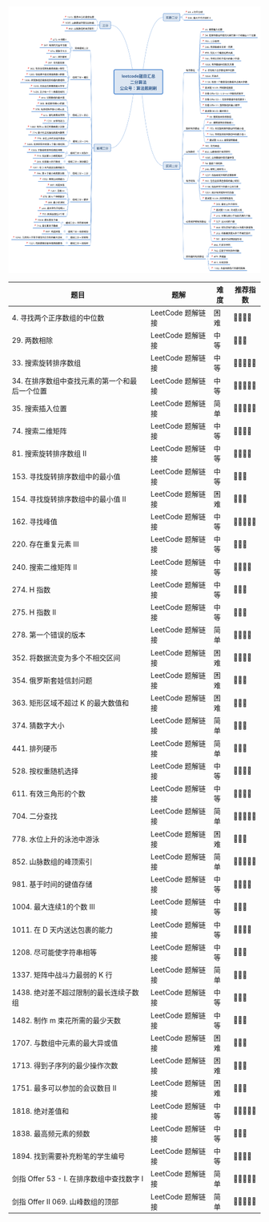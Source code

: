 

![20211031001223](https://raw.githubusercontent.com/corykingsf/hack-interview-handbook/main/image/20211031001223.png)



| 题目 | 题解 | 难度 | 推荐指数 |
| --- | --- | --- | --- |
| 4. 寻找两个正序数组的中位数  | LeetCode 题解链接 | 困难 | 🤩🤩🤩🤩 |
| 29. 两数相除 | LeetCode 题解链接 | 中等 | 🤩🤩🤩 |
| 33. 搜索旋转排序数组 | LeetCode 题解链接 | 中等 | 🤩🤩🤩🤩🤩 |
| 34. 在排序数组中查找元素的第一个和最后一个位置 | LeetCode 题解链接 | 中等 | 🤩🤩🤩🤩🤩 |
| 35. 搜索插入位置 | LeetCode 题解链接 | 简单 | 🤩🤩🤩🤩🤩 |
| 74. 搜索二维矩阵 | LeetCode 题解链接 | 中等 | 🤩🤩🤩🤩 |
| 81. 搜索旋转排序数组 II | LeetCode 题解链接 | 中等 | 🤩🤩🤩🤩 |
| 153. 寻找旋转排序数组中的最小值 | LeetCode 题解链接 | 中等 | 🤩🤩🤩 |
| 154. 寻找旋转排序数组中的最小值 II | LeetCode 题解链接 | 困难 | 🤩🤩🤩 |
| 162. 寻找峰值 | LeetCode 题解链接 | 中等 | 🤩🤩🤩🤩🤩 |
| 220. 存在重复元素 III | LeetCode 题解链接 | 中等 | 🤩🤩🤩 |
| 240. 搜索二维矩阵 II | LeetCode 题解链接 | 中等 | 🤩🤩🤩🤩 |
| 274. H 指数 | LeetCode 题解链接 | 中等 | 🤩🤩🤩 |
| 275. H 指数 II | LeetCode 题解链接 | 中等 | 🤩🤩🤩 |
| 278. 第一个错误的版本 | LeetCode 题解链接 | 简单 | 🤩🤩🤩🤩 |
| 352. 将数据流变为多个不相交区间 | LeetCode 题解链接 | 困难 | 🤩🤩🤩🤩 |
| 354. 俄罗斯套娃信封问题 | LeetCode 题解链接 | 困难 | 🤩🤩🤩 |
| 363. 矩形区域不超过 K 的最大数值和 | LeetCode 题解链接 | 困难 | 🤩🤩🤩 |
| 374. 猜数字大小 | LeetCode 题解链接 | 简单 | 🤩🤩🤩 |
| 441. 排列硬币 | LeetCode 题解链接 | 简单 | 🤩🤩🤩 |
| 528. 按权重随机选择 | LeetCode 题解链接 | 中等 | 🤩🤩🤩🤩 |
| 611. 有效三角形的个数 | LeetCode 题解链接 | 中等 | 🤩🤩🤩🤩 |
| 704. 二分查找 | LeetCode 题解链接 | 简单 | 🤩🤩🤩🤩🤩 |
| 778. 水位上升的泳池中游泳 | LeetCode 题解链接 | 困难 | 🤩🤩🤩 |
| 852. 山脉数组的峰顶索引 | LeetCode 题解链接 | 简单 | 🤩🤩🤩🤩🤩 |
| 981. 基于时间的键值存储 | LeetCode 题解链接 | 中等 | 🤩🤩🤩🤩 |
| 1004. 最大连续1的个数 III | LeetCode 题解链接 | 中等 | 🤩🤩🤩 |
| 1011. 在 D 天内送达包裹的能力 | LeetCode 题解链接 | 中等 | 🤩🤩🤩🤩 |
| 1208. 尽可能使字符串相等 | LeetCode 题解链接 | 中等 | 🤩🤩🤩 |
| 1337. 矩阵中战斗力最弱的 K 行 | LeetCode 题解链接 | 简单 | 🤩🤩🤩 |
| 1438. 绝对差不超过限制的最长连续子数组 | LeetCode 题解链接 | 中等 | 🤩🤩🤩 |
| 1482. 制作 m 束花所需的最少天数 | LeetCode 题解链接 | 中等 | 🤩🤩🤩 |
| 1707. 与数组中元素的最大异或值 | LeetCode 题解链接 | 困难 | 🤩🤩🤩 |
| 1713. 得到子序列的最少操作次数 | LeetCode 题解链接 | 困难 | 🤩🤩🤩 |
| 1751. 最多可以参加的会议数目 II | LeetCode 题解链接 | 困难 | 🤩🤩🤩 |
| 1818. 绝对差值和 | LeetCode 题解链接 | 中等 | 🤩🤩🤩🤩🤩 |
| 1838. 最高频元素的频数 | LeetCode 题解链接 | 中等 | 🤩🤩🤩 |
| 1894. 找到需要补充粉笔的学生编号 | LeetCode 题解链接 | 中等 | 🤩🤩🤩🤩 |
| 剑指 Offer 53 - I. 在排序数组中查找数字 I | LeetCode 题解链接 | 简单 | 🤩🤩🤩🤩🤩 |
| 剑指 Offer II 069. 山峰数组的顶部 | LeetCode 题解链接 | 简单 | 🤩🤩🤩🤩🤩 |
